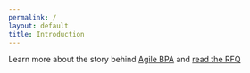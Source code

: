 ```yaml
---
permalink: /
layout: default
title: Introduction
---
```


Learn more about the story behind [Agile BPA](https://18f.gsa.gov/2015/06/15/agile-bpa-is-here/) and [read the RFQ](https://pages.18f.gov/ads-bpa/assets/ADS_RFQ_Final.pdf)